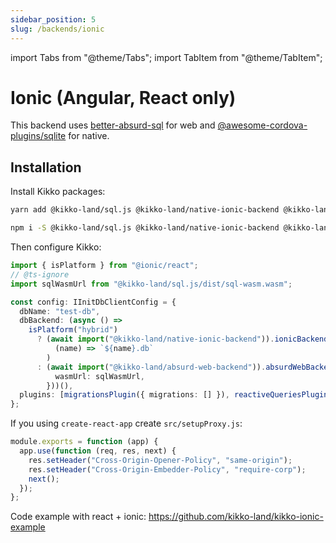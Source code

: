 ```yaml
---
sidebar_position: 5
slug: /backends/ionic
---
```


import Tabs from "@theme/Tabs";
import TabItem from "@theme/TabItem";

# Ionic (Angular, React only)

This backend uses [better-absurd-sql](https://github.com/kikko-land/better-absurd-sql) for web and [@awesome-cordova-plugins/sqlite](https://www.npmjs.com/package/@awesome-cordova-plugins/sqlite) for native.

## Installation

Install Kikko packages:

<Tabs>
  <TabItem value="yarn" label="yarn" default>

```bash
yarn add @kikko-land/sql.js @kikko-land/native-ionic-backend @kikko-land/absurd-web-backend cordova-sqlite-storage
```

  </TabItem>
  <TabItem value="npm" label="npm">

```bash
npm i -S @kikko-land/sql.js @kikko-land/native-ionic-backend @kikko-land/absurd-web-backend cordova-sqlite-storage
```

  </TabItem>
</Tabs>

Then configure Kikko:

```typescript
import { isPlatform } from "@ionic/react";
// @ts-ignore
import sqlWasmUrl from "@kikko-land/sql.js/dist/sql-wasm.wasm";

const config: IInitDbClientConfig = {
  dbName: "test-db",
  dbBackend: (async () =>
    isPlatform("hybrid")
      ? (await import("@kikko-land/native-ionic-backend")).ionicBackend(
          (name) => `${name}.db`
        )
      : (await import("@kikko-land/absurd-web-backend")).absurdWebBackend({
          wasmUrl: sqlWasmUrl,
        }))(),
  plugins: [migrationsPlugin({ migrations: [] }), reactiveQueriesPlugin()],
};
```

If you using `create-react-app` create `src/setupProxy.js`:

```javascript
module.exports = function (app) {
  app.use(function (req, res, next) {
    res.setHeader("Cross-Origin-Opener-Policy", "same-origin");
    res.setHeader("Cross-Origin-Embedder-Policy", "require-corp");
    next();
  });
};
```

Code example with react + ionic: https://github.com/kikko-land/kikko-ionic-example
